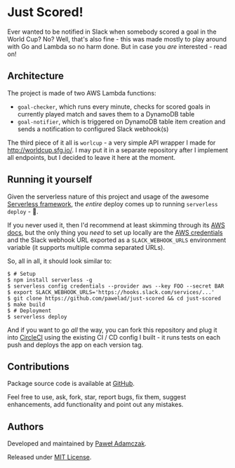 # Just Scored!
Ever wanted to be notified in Slack when somebody scored a goal in the World
Cup? No? Well, that's also fine - this was made mostly to play around with Go
and Lambda so no harm done. But in case you *are* interested - read on!

## Architecture
The project is made of two AWS Lambda functions:
- `goal-checker`, which runs every minute, checks for scored goals in
  currently played match and saves them to a DynamoDB table
- `goal-notifier`, which is triggered on DynamoDB table item creation and
  sends a notification to configured Slack webhook(s)

The third piece of it all is `worlcup` - a very simple API wrapper I made for
http://worldcup.sfg.io/. I may put it in a separate repository after I
implement all endpoints, but I decided to leave it here at the moment.

## Running it yourself
Given the serverless nature of this project and usage of the awesome
[Serverless framework][serverless], the *entire* deploy comes up to running
`serverless deploy` - 🎉.

If you never used it, then I'd recommend at least skimming through its
[AWS docs][serverless aws docs], but the only thing you *need* to set up
locally are the [AWS credentials][serverless aws credentials] and the Slack
webhook URL exported as a `SLACK_WEBHOOK_URLS` environment variable
(it supports multiple comma separated URLs).

So, all in all, it should look similar to:

```shell
$ # Setup
$ npm install serverless -g
$ serverless config credentials --provider aws --key FOO --secret BAR
$ export SLACK_WEBHOOK_URLS='https://hooks.slack.com/services/...'
$ git clone https://github.com/pawelad/just-scored && cd just-scored
$ make build 
$ # Deployment
$ serverless deploy
```

And if you want to go _all_ the way, you can fork this repository and plug
it into [CircleCI][circleci] using the existing CI / CD config I built - it
runs tests on each push and deploys the app on each version tag.

## Contributions
Package source code is available at [GitHub][github].

Feel free to use, ask, fork, star, report bugs, fix them, suggest enhancements,
add functionality and point out any mistakes.

## Authors
Developed and maintained by [Paweł Adamczak][pawelad].

Released under [MIT License][license].


[circleci]: https://circleci.com/
[github]: https://github.com/pawelad/just-scored
[license]: https://github.com/pawelad/just-scored/blob/master/LICENSE
[pawelad]: https://github.com/pawelad
[serverless]: https://serverless.com/
[serverless aws credentials]: https://serverless.com/framework/docs/providers/aws/guide/credentials/
[serverless aws docs]: https://serverless.com/framework/docs/providers/aws/guide/quick-start/
